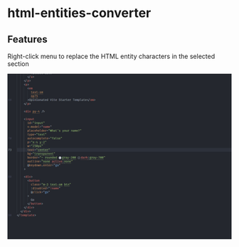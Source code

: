 # html-entities-converter

## Features

Right-click menu to replace the HTML entity characters in the selected section

<p align="center">
  <img src="./assets/test.gif">
</p>